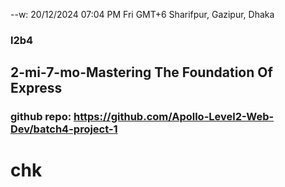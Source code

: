 --w: 20/12/2024 07:04 PM Fri GMT+6 Sharifpur, Gazipur, Dhaka

### l2b4

## 2-mi-7-mo-Mastering The Foundation Of Express

### github repo: https://github.com/Apollo-Level2-Web-Dev/batch4-project-1
# chk
